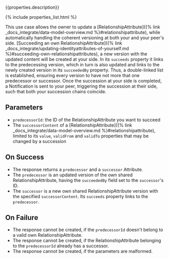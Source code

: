 {{properties.description}}

{% include properties_list.html %}

This use case allows the owner to update a [RelationshipAttribute]({% link _docs_integrate/data-model-overview.md %}#relationshipattribute), while automatically handling the coherent versioning at both your and your peer's side.
[Succeeding an own RelationshipAttribute]({% link _docs_integrate/updating-identityattributes-of-yourself.md %}#succeeding-own-relationshipattributes), a new version with the updated content will be created at your side.
In its `succeeds` property it links to the predecessing version, which in turn is also updated and links to the newly created version in its `succeededBy` property.
Thus, a double-linked list is established, ensuring every version to have not more that one predecessor or successor.
Once the succession at your side is completed, a Notification is sent to your peer, triggering the succession at their side, such that both your succession chains coincide.

## Parameters

- `predecessorId`: the ID of the RelationshipAttribute you want to succeed
- The `successorContent` of a [RelationshipAttribute]({% link _docs_integrate/data-model-overview.md %}#relationshipattribute), limited to its `value`, `validFrom` and `validTo` properties that may be changed by a succession

## On Success

- The response returns a `predecessor` and a `successor` Attribute.
- The `predecessor` is an updated version of the own shared RelationshipAttribute, having the `succeededBy` field set to the `successor`'s ID.
- The `successor` is a new own shared RelationshipAttribute version with the specified `successorContent`. Its `succeeds` property links to the `predecessor`.

## On Failure

- The response cannot be created, if the `predecessorId` doesn't belong to a valid own RelationshipAttribute.
- The response cannot be created, if the RelationshipAttribute belonging to the `predecessorId` already has a successor.
- The response cannot be created, if the parameters are malformed.

